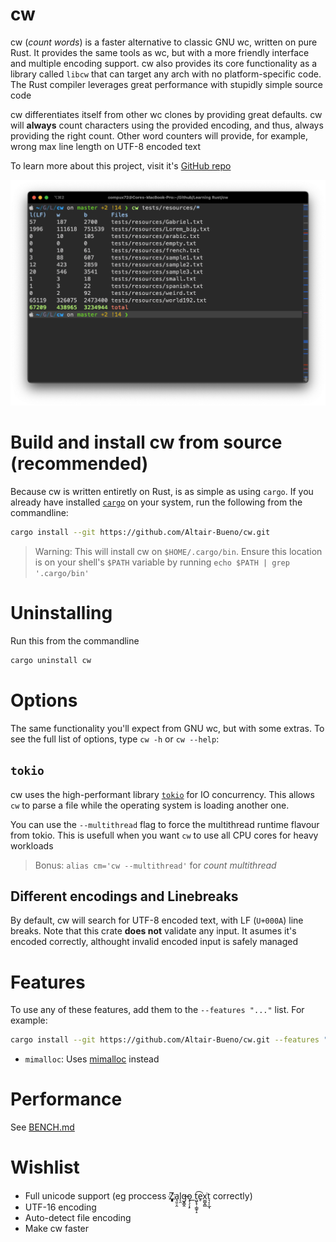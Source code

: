 # cw
<!-- cargo-sync-readme start -->

cw (*count words*) is a faster alternative to classic GNU wc, written on pure
Rust. It provides the same tools as wc, but with a more friendly interface
and multiple encoding support. cw also provides its core
functionality as a library called `libcw` that can target any arch with no
platform-specific code. The Rust compiler leverages great performance with
stupidly simple source code

cw differentiates itself from other wc clones by providing great defaults. cw
will **always** count characters using the provided encoding, and thus, always
providing the right count. Other word counters will provide, for example, wrong
max line length on UTF-8 encoded text

To learn more about this project, visit it's [GitHub repo](https://github.com/Altair-Bueno/cw)


<!-- cargo-sync-readme end -->

![img.png](.github/readme/img.png)

# Build and install cw from source (recommended)

Because cw is written entiretly on Rust, is as simple as using `cargo`. If you
already have
installed [`cargo`](https://doc.rust-lang.org/cargo/getting-started/installation.html)
on your system, run the following from the commandline:

```bash
cargo install --git https://github.com/Altair-Bueno/cw.git
```

> Warning: This will install cw on `$HOME/.cargo/bin`. Ensure this location is
> on your shell's `$PATH` variable by running `echo $PATH | grep '.cargo/bin'`

# Uninstalling

Run this from the commandline

```bash
cargo uninstall cw
```

# Options

The same functionality you'll expect from GNU wc, but with some extras. To see
the full list of options, type `cw -h` or `cw --help`:

## `tokio`
cw uses the high-performant library [`tokio`](https://tokio.rs/) for IO
concurrency. This allows `cw` to parse a file while the operating system is 
loading another one.

You can use the `--multithread` flag to force the multithread runtime flavour 
from tokio. This is usefull when you want `cw` to use all CPU cores for heavy 
workloads

> Bonus: `alias cm='cw --multithread'` for *count multithread*

## Different encodings and Linebreaks

By default, cw will search for UTF-8 encoded text, with LF (`U+000A`) line
breaks. Note that this crate **does not** validate any input. It asumes it's
encoded correctly, althought invalid encoded input is safely managed

# Features

To use any of these features, add them to the `--features "..."` list. For 
example:

```bash
cargo install --git https://github.com/Altair-Bueno/cw.git --features "mimalloc"
```

- `mimalloc`: Uses [mimalloc](https://github.com/microsoft/mimalloc) instead

# Performance

See [BENCH.md](BENCH.md)

# Wishlist

- Full unicode support (eg proccess Z҉͈͓͈͎a̘͈̠̭l̨̯g̶̬͇̭o̝̹̗͎̙
  ͟t͖̙̟̹͇̥̝͡e̥͘x͚̺̭̻͘t͉͔̩̲̘ correctly)
- UTF-16 encoding
- Auto-detect file encoding
- Make cw faster